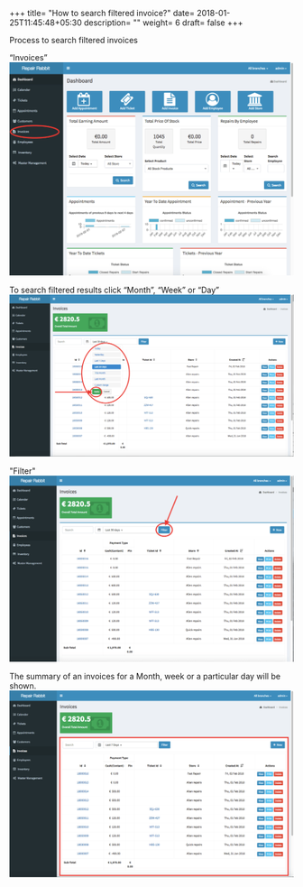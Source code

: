 +++
title= "How to search filtered invoice?"
date= 2018-01-25T11:45:48+05:30
description= ""
weight= 6 
draft= false
+++




Process to search filtered invoices
 

“Invoices” 
![How to search filtered invoice?](/images/invoice/how_to_search_filtered_invoice/go_to_invoice.png)

To search filtered results click “Month”, “Week” or “Day”
![How to search filtered invoice?](/images/invoice/how_to_search_filtered_invoice/select_date_and_apply.png)

"Filter"
![How to search filtered invoice?](/images/invoice/how_to_search_filtered_invoice/filtered_invoice.png)

The summary of an invoices for a Month, week or a particular day will be shown.
![How to search filtered invoice?](/images/invoice/how_to_search_filtered_invoice/summary_for_filtered_invoice.png)


